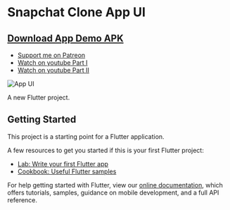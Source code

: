 # Snapchat Clone App UI

## [Download App Demo APK](https://drive.google.com/file/d/1gXMP57Zne7q3Eyrji8qz2F7q4v006sMH/view)


- [Support me on Patreon](https://www.patreon.com/sopheamenvan?fan_landing=true)
- [Watch on youtube Part I](https://youtu.be/zCaNaKRXTbE)
- [Watch on youtube Part II](https://youtu.be/CYXKl58iTmA)

![App UI](https://user-images.githubusercontent.com/16510597/105662741-13ffbd80-5f03-11eb-95f6-0f0e61772536.jpg)

A new Flutter project.

## Getting Started

This project is a starting point for a Flutter application.

A few resources to get you started if this is your first Flutter project:

- [Lab: Write your first Flutter app](https://flutter.dev/docs/get-started/codelab)
- [Cookbook: Useful Flutter samples](https://flutter.dev/docs/cookbook)

For help getting started with Flutter, view our
[online documentation](https://flutter.dev/docs), which offers tutorials,
samples, guidance on mobile development, and a full API reference.
